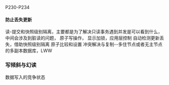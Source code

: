 P230-P234

#### 防止丢失更新
读-提交和快照级别隔离，主要都是为了解决只读事务遇到并发是可以看到什么，中间会涉及到脏读的问题，
  原子写操作，
  显示加锁，应用层控制
  自动检测更新丢失，借助快照级别隔离
  原子比较和设置
  冲突解决与复制--多住节点或者无主节点的多副本数据库，LWW
### 写倾斜与幻读
数据写入的竞争状态
  
